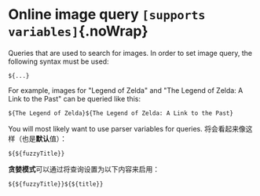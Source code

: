 # Online image query `[supports variables]`{.noWrap}

Queries that are used to search for images. In order to set image query, the following syntax must be used:
```
${...}
```
For example, images for "Legend of Zelda" and "The Legend of Zelda: A Link to the Past" can be queried like this:
```
${The Legend of Zelda}${The Legend of Zelda: A Link to the Past}
```
You will most likely want to use parser variables for queries. 将会看起来像这样（也是**默认**值）：
```
${${fuzzyTitle}}
```
**贪婪模式**可以通过将查询设置为以下内容来启用：
```
${${fuzzyTitle}}${${title}}
```
